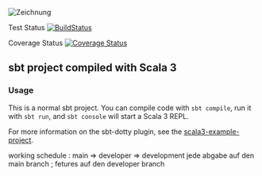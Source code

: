 
![Zeichnung](https://github.com/EugeniusE/BlackJack/assets/118937027/fb99bfec-6ef8-4ea6-9a83-29c58027bea2)




Test Status
[![BuildStatus](https://github.com/EugeniusE/BlackJack/actions/workflows/scala.yml/badge.svg)](https://github.com/EugeniusE/BlackJack/actions/workflows/scala.yml)

Coverage Status [![Coverage Status](https://coveralls.io/repos/github/EugeniusE/BlackJack/badge.svg?branch=main)](https://coveralls.io/github/EugeniusE/BlackJack?branch=main)

## sbt project compiled with Scala 3

### Usage

This is a normal sbt project. You can compile code with `sbt compile`, run it with `sbt run`, and `sbt console` will start a Scala 3 REPL.

For more information on the sbt-dotty plugin, see the
[scala3-example-project](https://github.com/scala/scala3-example-project/blob/main/README.md).



working schedule : main => developer => development
jede abgabe auf den main branch ; fetures auf den developer branch
